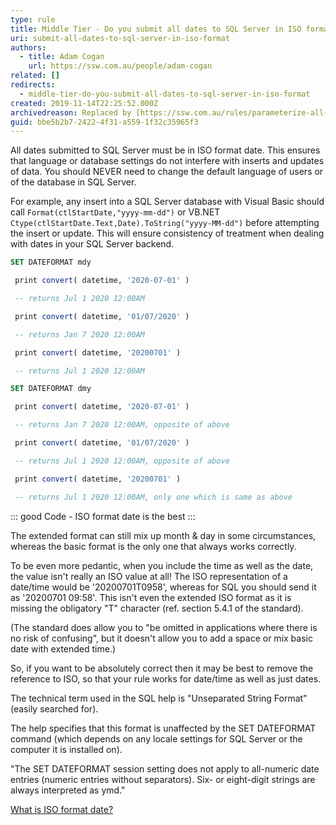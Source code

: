 ```yaml
---
type: rule
title: Middle Tier - Do you submit all dates to SQL Server in ISO format?
uri: submit-all-dates-to-sql-server-in-iso-format
authors:
  - title: Adam Cogan
    url: https://ssw.com.au/people/adam-cogan
related: []
redirects:
  - middle-tier-do-you-submit-all-dates-to-sql-server-in-iso-format
created: 2019-11-14T22:25:52.000Z
archivedreason: Replaced by [https://ssw.com.au/rules/parameterize-all-input-to-your-database](/parameterize-all-input-to-your-database)
guid: bbe5b2b7-2422-4f31-a559-1f32c35965f3
---
```


All dates submitted to SQL Server must be in ISO format date. This ensures that language or database settings do not interfere with inserts and updates of data. You should NEVER need to change the default language of users or of the database in SQL Server.

For example, any insert into a SQL Server database with Visual Basic should call `Format(ctlStartDate,"yyyy-mm-dd")` or VB.NET `Ctype(ctlStartDate.Text,Date).ToString("yyyy-MM-dd")` before attempting the insert or update. This will ensure consistency of treatment when dealing with dates in your SQL Server backend.

<!--endintro-->

```sql
SET DATEFORMAT mdy

 print convert( datetime, '2020-07-01' )

 -- returns Jul 1 2020 12:00AM

 print convert( datetime, '01/07/2020' )

 -- returns Jan 7 2020 12:00AM

 print convert( datetime, '20200701' )

 -- returns Jul 1 2020 12:00AM

SET DATEFORMAT dmy

 print convert( datetime, '2020-07-01' )

 -- returns Jan 7 2020 12:00AM, opposite of above

 print convert( datetime, '01/07/2020' )

 -- returns Jul 1 2020 12:00AM, opposite of above

 print convert( datetime, '20200701' )

 -- returns Jul 1 2020 12:00AM, only one which is same as above
```

::: good
Code - ISO format date is the best
:::

The extended format can still mix up month & day in some circumstances, whereas the basic format is the only one that always works correctly.

To be even more pedantic, when you include the time as well as the date, the value isn't really an ISO value at all! The ISO representation of a date/time would be '20200701T0958', whereas for SQL you should send it as '20200701 09:58'. This isn't even the extended ISO format as it is missing the obligatory "T" character (ref. section 5.4.1 of the standard).

(The standard does allow you to "be omitted in applications where there is no risk of confusing", but it doesn't allow you to add a space or mix basic date with extended time.)

So, if you want to be absolutely correct then it may be best to remove the reference to ISO, so that your rule works for date/time as well as just dates.

The technical term used in the SQL help is "Unseparated String Format" (easily searched for).

The help specifies that this format is unaffected by the SET DATEFORMAT command (which depends on any locale settings for SQL Server or the computer it is installed on).

"The SET DATEFORMAT session setting does not apply to all-numeric date entries (numeric entries without separators). Six- or eight-digit strings are always interpreted as ymd."

[What is ISO format date?](https://www.w3.org/QA/Tips/iso-date)
